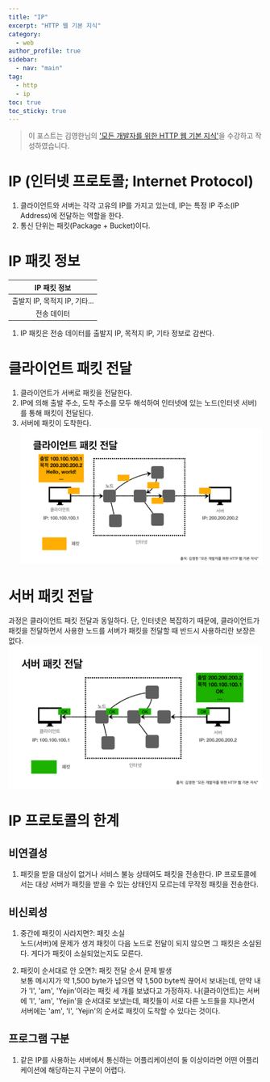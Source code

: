 ```yaml
---
title: "IP"
excerpt: "HTTP 웹 기본 지식"
category: 
  - web
author_profile: true
sidebar:
  - nav: "main" 
tag:
  - http
  - ip
toc: true
toc_sticky: true
---
```

> 이 포스트는 김영한님의 ['모든 개발자를 위한 HTTP 웹 기본 지식'](https://www.inflearn.com/course/http-%EC%9B%B9-%EB%84%A4%ED%8A%B8%EC%9B%8C%ED%81%AC)을 수강하고 작성하였습니다.  

# IP (인터넷 프로토콜; Internet Protocol)
1. 클라이언트와 서버는 각각 고유의 IP를 가지고 있는데, IP는 특정 IP 주소(IP Address)에 전달하는 역할을 한다.
2. 통신 단위는 패킷(Package + Bucket)이다.  

# IP 패킷 정보  

|         IP 패킷 정보          |  
|:----------------------------:|  
| 출발지 IP, 목적지 IP, 기타... |  
|          전송 데이터          |

1. IP 패킷은 전송 데이터를 출발지 IP, 목적지 IP, 기타 정보로 감싼다.

# 클라이언트 패킷 전달
1. 클라이언트가 서버로 패킷을 전달한다.
2. IP에 의해 출발 주소, 도착 주소를 모두 해석하여 인터넷에 있는 노드(인터넷 서버)를 통해 패킷이 전달된다.
3. 서버에 패킷이 도착한다.  
![클라이언트 패킷 전달](/assets/images/page/web/2021-12-16_client_packet_transmit.png)

# 서버 패킷 전달
과정은 클라이언트 패킷 전달과 동일하다. 단, 인터넷은 복잡하기 때문에, 클라이언트가 패킷을 전달하면서 사용한 노드를 서버가 패킷을 전달할 때 반드시 사용하리란 보장은 없다.
![서버 패킷 전달](/assets/images/page/web/2021-12-16_server_packet_transmit.png)

# IP 프로토콜의 한계
## 비연결성
1. 패킷을 받을 대상이 없거나 서비스 불능 상태여도 패킷을 전송한다. 
IP 프로토콜에서는 대상 서버가 패킷을 받을 수 있는 상태인지 모르는데 무작정 패킷을 전송한다.

## 비신뢰성
1. 중간에 패킷이 사라지면?: 패킷 소실  
노드(서버)에 문제가 생겨 패킷이 다음 노드로 전달이 되지 않으면 그 패킷은 소실된다. 게다가 패킷이 소실되었는지도 모른다.  

2. 패킷이 순서대로 안 오면?: 패킷 전달 순서 문제 발생  
보통 메시지가 약 1,500 byte가 넘으면 약 1,500 byte씩 끊어서 보내는데, 만약 내가 'I', 'am', 'Yejin'이라는 패킷 세 개를 보냈다고 가정하자. 나(클라이언트)는 서버에 'I', 'am', 'Yejin'을 순서대로 보냈는데, 패킷들이 서로 다른 노드들을 지나면서 서버에는 'am', 'I', 'Yejin'의 순서로 패킷이 도착할 수 있다는 것이다.

## 프로그램 구분
1. 같은 IP를 사용하는 서버에서 통신하는 어플리케이션이 둘 이상이라면 어떤 어플리케이션에 해당하는지 구분이 어렵다.